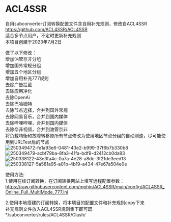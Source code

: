 # ACL4SSR
自用subconverter订阅转换配置文件含自用补充规则，修改自ACL4SSR https://github.com/ACL4SSR/ACL4SSR    
适合多节点用户，不定时更新补充规则  
本项目创建于2023年7月2日

做了以下修改：  
增加油管奈非分组  
增加国外常规分组   
增加五个地区分组  
增加自用补充777规则  
去除广告拦截  
去除应用净化  
去除OpenAi  
去除巴哈姆特  
去除节点选择，合并到国外常规  
去除网易音乐，合并到国内媒体  
去除哔哩哔哩，合并到国内媒体  
去除奈非视频，合并到油管奈非  
将负载均衡和故障转移原所有节点修改为使用地区节点分组的自动测速，尽可能使用到URLTest后的节点  
![250349472-fe1a93e6-0481-43e2-b999-37f6b7b330b8](https://github.com/mphin/ACL4SSR/assets/59219235/a1467478-e3ee-4764-9e28-98e77ce93b08)
![250349479-acbf79ba-8fa3-41fa-bdf9-d2412cb0da83](https://github.com/mphin/ACL4SSR/assets/59219235/5133ff2f-a8b3-4590-a892-0f64aebb3336)
![250338122-43e3fa4c-0a7a-4e28-a8dc-3f21de3eed13](https://github.com/mphin/ACL4SSR/assets/59219235/73e0c0a0-6bb1-4f42-be65-0a795ae92a99)
![250338127-5a581a95-a01b-4b19-a434-47e67a504e0e](https://github.com/mphin/ACL4SSR/assets/59219235/268b2664-d1c0-44da-ab2b-b6c974f0f5a5)


使用方法:  
1.使用在线订阅转换，在订阅转换网站上填写远程配置参数：  
https://raw.githubusercontent.com/mphin/ACL4SSR/main/config/ACL4SSR_Online_Full_MultiMode_777.ini   

2.使用本地搭建的订阅转换，将本项目的配置文件和补充规则copy下来  
补充规则文件放入ACL4SSR规则集下即可既*/subconverter/rules/ACL4SSR/Clash/  
